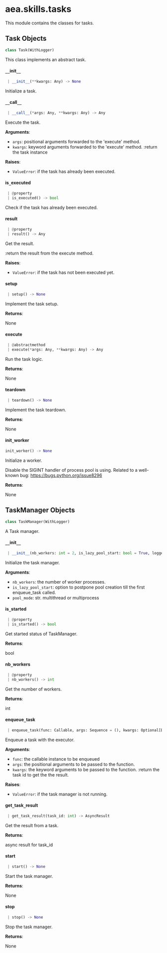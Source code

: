 <a name="aea.skills.tasks"></a>
# aea.skills.tasks

This module contains the classes for tasks.

<a name="aea.skills.tasks.Task"></a>
## Task Objects

```python
class Task(WithLogger)
```

This class implements an abstract task.

<a name="aea.skills.tasks.Task.__init__"></a>
#### `__`init`__`

```python
 | __init__(**kwargs: Any) -> None
```

Initialize a task.

<a name="aea.skills.tasks.Task.__call__"></a>
#### `__`call`__`

```python
 | __call__(*args: Any, **kwargs: Any) -> Any
```

Execute the task.

**Arguments**:

- `args`: positional arguments forwarded to the 'execute' method.
- `kwargs`: keyword arguments forwarded to the 'execute' method.
:return the task instance

**Raises**:

- `ValueError`: if the task has already been executed.

<a name="aea.skills.tasks.Task.is_executed"></a>
#### is`_`executed

```python
 | @property
 | is_executed() -> bool
```

Check if the task has already been executed.

<a name="aea.skills.tasks.Task.result"></a>
#### result

```python
 | @property
 | result() -> Any
```

Get the result.

:return the result from the execute method.

**Raises**:

- `ValueError`: if the task has not been executed yet.

<a name="aea.skills.tasks.Task.setup"></a>
#### setup

```python
 | setup() -> None
```

Implement the task setup.

**Returns**:

None

<a name="aea.skills.tasks.Task.execute"></a>
#### execute

```python
 | @abstractmethod
 | execute(*args: Any, **kwargs: Any) -> Any
```

Run the task logic.

**Returns**:

None

<a name="aea.skills.tasks.Task.teardown"></a>
#### teardown

```python
 | teardown() -> None
```

Implement the task teardown.

**Returns**:

None

<a name="aea.skills.tasks.init_worker"></a>
#### init`_`worker

```python
init_worker() -> None
```

Initialize a worker.

Disable the SIGINT handler of process pool is using.
Related to a well-known bug: https://bugs.python.org/issue8296

**Returns**:

None

<a name="aea.skills.tasks.TaskManager"></a>
## TaskManager Objects

```python
class TaskManager(WithLogger)
```

A Task manager.

<a name="aea.skills.tasks.TaskManager.__init__"></a>
#### `__`init`__`

```python
 | __init__(nb_workers: int = 2, is_lazy_pool_start: bool = True, logger: Optional[logging.Logger] = None, pool_mode: str = "multithread") -> None
```

Initialize the task manager.

**Arguments**:

- `nb_workers`: the number of worker processes.
- `is_lazy_pool_start`: option to postpone pool creation till the first enqueue_task called.
- `pool_mode`: str. multithread or multiprocess

<a name="aea.skills.tasks.TaskManager.is_started"></a>
#### is`_`started

```python
 | @property
 | is_started() -> bool
```

Get started status of TaskManager.

**Returns**:

bool

<a name="aea.skills.tasks.TaskManager.nb_workers"></a>
#### nb`_`workers

```python
 | @property
 | nb_workers() -> int
```

Get the number of workers.

**Returns**:

int

<a name="aea.skills.tasks.TaskManager.enqueue_task"></a>
#### enqueue`_`task

```python
 | enqueue_task(func: Callable, args: Sequence = (), kwargs: Optional[Dict[str, Any]] = None) -> int
```

Enqueue a task with the executor.

**Arguments**:

- `func`: the callable instance to be enqueued
- `args`: the positional arguments to be passed to the function.
- `kwargs`: the keyword arguments to be passed to the function.
:return the task id to get the the result.

**Raises**:

- `ValueError`: if the task manager is not running.

<a name="aea.skills.tasks.TaskManager.get_task_result"></a>
#### get`_`task`_`result

```python
 | get_task_result(task_id: int) -> AsyncResult
```

Get the result from a task.

**Returns**:

async result for task_id

<a name="aea.skills.tasks.TaskManager.start"></a>
#### start

```python
 | start() -> None
```

Start the task manager.

**Returns**:

None

<a name="aea.skills.tasks.TaskManager.stop"></a>
#### stop

```python
 | stop() -> None
```

Stop the task manager.

**Returns**:

None

